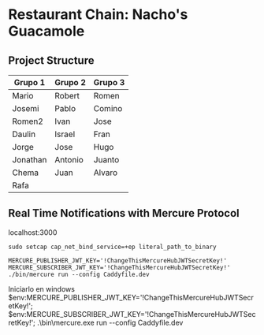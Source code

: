 # Restaurant Chain: Nacho's Guacamole

## Project Structure

| Grupo 1  | Grupo 2 | Grupo 3 |
| -------- | ------- | ------- |
| Mario    | Robert  | Romen   |
| Josemi   | Pablo   | Comino  |
| Romen2   | Ivan    | Jose    |
| Daulin   | Israel  | Fran    |
| Jorge    | Jose    | Hugo    |
| Jonathan | Antonio | Juanto  |
| Chema    | Juan    | Alvaro  |
| Rafa     |         |         |

## Real Time Notifications with Mercure Protocol

localhost:3000

`sudo setcap cap_net_bind_service=+ep literal_path_to_binary`

`MERCURE_PUBLISHER_JWT_KEY='!ChangeThisMercureHubJWTSecretKey!' MERCURE_SUBSCRIBER_JWT_KEY='!ChangeThisMercureHubJWTSecretKey!' ./bin/mercure run --config Caddyfile.dev`

Iniciarlo en windows
$env:MERCURE_PUBLISHER_JWT_KEY='!ChangeThisMercureHubJWTSecretKey!'; $env:MERCURE_SUBSCRIBER_JWT_KEY='!ChangeThisMercureHubJWTSecretKey!'; .\bin\mercure.exe run --config Caddyfile.dev
